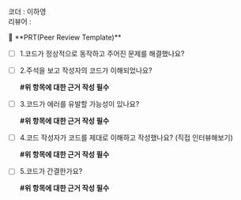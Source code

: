 코더 : 이하영<br>
리뷰어 :

<aside>
  🔑 **PRT(Peer Review Template)**

- [ ]  1.코드가 정상적으로 동작하고 주어진 문제를 해결했나요?
- [ ]  2.주석을 보고 작성자의 코드가 이해되었나요?
    
    **#위 항목에 대한 근거 작성 필수**
    
- [ ]  3.코드가 에러를 유발할 가능성이 있나요?
    
    **#위 항목에 대한 근거 작성 필수**
    
- [ ]  4.코드 작성자가 코드를 제대로 이해하고 작성했나요? (직접 인터뷰해보기)
    
    **#위 항목에 대한 근거 작성 필수**
    
- [ ]  5.코드가 간결한가요?
    
    **#위 항목에 대한 근거 작성 필수**
    
</aside>
